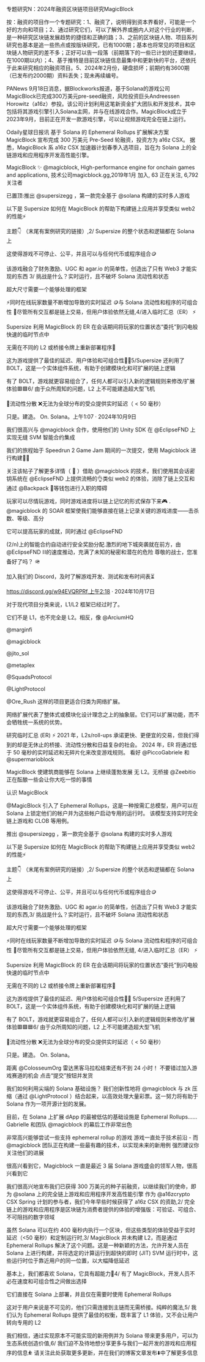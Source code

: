 专题研究N：2024年融资区块链项目研究MagicBlock


按：融资的项目作一个专题研究：1、融资了，说明得到资本界看好，可能是一个好的方向和项目；2、通过研究它们，可以了解外界或圈内人对这个行业的判断，是一种研究区块链发展趋势的捷径和正确的路；3、之前的区块链人物、项目系列研究也基本是追一些热点或按版块研究，已有1000期；基本也将常见的项目和区块链人物研究的差不多；正好可以告一段落（前期落下的一些已计划的还要继续，在1000期以内）；4、基于推特是目前区块链信息最集中和更新快的平台，还依托于此来研究相应的融资项目。5、2024年2月份，硬盘损坏；前期约有3600期（已发布约2000期）资料丢失；现未再续编号。

PANews 9月18日消息，据Blockworks报道，基于Solana的游戏公司MagicBlock已完成300万美元pre-seed融资，风险投资巨头Andreessen Horowitz（a16z）参投。该公司计划利用这笔新资金扩大团队和开发技术，其中包括将其游戏引擎引入Solana主网，并与在线游戏合作。MagicBlock成立于2023年9月，目前正在开发一款游戏引擎，可以让视频游戏完全在链上运行。

Odaily星球日报讯 基于 Solana 的 Ephemeral Rollups 扩展解决方案 MagicBlock 宣布完成 300 万美元 Pre-Seed 轮融资，投资方为 a16z CSX。
据悉，MagicBlock 系 a16z CSX 加速器计划春季入选项目，旨在为 Solana 上的全链游戏和应用程序开发高性能引擎。

MagicBlock ✨
@magicblock,
High-performance engine for onchain games and applications,
技术公司magicblock.gg,2019年1月 加入,
63 正在关注,
6,792 关注者


已置顶:推出
@supersizegg
 ，第一款完全基于
@solana
构建的实时多人游戏

以下是 Supersize 如何在 MagicBlock 的帮助下构建链上应用并享受类似 web2 的性能⚡️

主题👇 （末尾有案例研究的链接）,2/ Supersize 的整个状态和逻辑都在 Solana 上

这使得游戏不可停止、公平，并且可以与任何代币或程序组合🪙

该游戏融合了财务激励、UGC 和 agar.io 的简单性，创造出了只有 Web3 才能实现的东西
3/ 挑战是什么？实时运行，且不破坏 Solana 流动性和状态

超大尺寸需要一个能够处理的框架

⚡️同时在线玩家数量不断增加导致的实时延迟
🪙与 Solana 流动性和程序的可组合性
🤝尽管所有交互都是链上交易，但用户体验依然无缝,4/进入临时汇总（ER） ⚡️

Supersize 利用 MagicBlock 的 ER 在会话期间将玩家的位置状态“委托”到闪电般快速的临时节点中

无需在不同的 L2 或桥接令牌上重新部署程序🤯

这为游戏提供了最佳的延迟、用户体验和可组合性🧑‍🍳5/Supersize 还利用了 BOLT，这是一个实体组件系统，有助于创建模块化和可扩展的链上逻辑

有了 BOLT，游戏就更容易组合了，任何人都可以引入新的逻辑规则来修改/扩展体验🟥🟩6/ 由于众所周知的问题，L2 上不可能建造超大型飞机

🚰流动性分散
❌无法为全球分布的受众提供实时延迟（ < 50 毫秒）

只是。建造。 On. Solana。上午1:07 · 2024年10月9日

我们很高兴与
@magicblock
合作，使用他们的 Unity SDK 在
@EclipseFND
上实现无缝 SVM 智能合约集成

我们的旅程始于 Speedrun 2 Game Jam 期间的一次提交，使用 Magicblock 进行构建👨‍💻

关注该帖子了解更多详情（ 🧵 ）借助
@magicblock
的技术，我们使用其会话密钥系统在
@EclipseFND
上提供流畅的👌类似 web2 的体验，消除了链上交互和通过
@Backpack
 🎒等钱包进行入职的障碍

玩家可以尽情玩游戏，同时游戏进度将以链上记忆的形式保存下来🎮
. 
@magicblock
的 SOAR 框架使我们能够直接在链上记录关键的游戏进度——击杀数、等级、高分

它可以提高玩家的成就，同时通过
@EclipseFND
 

(2/n)上的智能合约自动进行安全奖励分配.激烈的地下城突袭就在前方，由
@EclipseFND
 ⛓️的速度推动，充满了未知的秘密和潜在的危险
尊敬的战士，您准备好了吗？ 🪖

加入我们的 Discord，及时了解游戏开发、测试和发布时间表⏳

https://discord.gg/w94EVQRPRf,上午2:18 · 2024年10月17日

对于现代项目分类来说，L1/L2 框架已经过时了。

它们不是 L1，也不完全是 L2。相反，像
@ArciumHQ
 
@marginfi
 
@magicblock
 
@jito_sol
 
@metaplex
 
@SquadsProtocol
 
@LightProtocol
 
@Ore_Rush
这样的项目更适合归类为网络扩展。

网络扩展代表了整体式或模块化设计理念之上的抽象层。它们可以扩展功能，而不会牺牲统一系统的优势。

研究临时汇总 (ER) ⚡️
2021 年，L2s/roll-ups 承诺更快、更便宜的交易，但我们得到的却是无休止的桥接、流动性分散和日益复杂的社会。
2024 年，ER 将通过低于 50 毫秒的实时延迟和无碎片化来改变游戏规则。
看好
@PiccoGabriele
和
@supermarioblock

MagicBlock 使建筑商能够在 Solana 上继续蓬勃发展
无 L2。无桥接
@Zeebitio
正在酝酿一些会让你大吃一惊的事情

认识 MagicBlock

@MagicBlock
引入了 Ephemeral Rollups，这是一种按需汇总模型，用户可以在 Solana 上锁定他们的帐户并为这些帐户启动专用的运行时。
该模型支持实时完全链上游戏和 CLOB 等用例。

推出
@supersizegg
 ，第一款完全基于
@solana
构建的实时多人游戏

以下是 Supersize 如何在 MagicBlock 的帮助下构建链上应用并享受类似 web2 的性能⚡️

主题👇 （末尾有案例研究的链接）,2/ Supersize 的整个状态和逻辑都在 Solana 上

这使得游戏不可停止、公平，并且可以与任何代币或程序组合🪙

该游戏融合了财务激励、UGC 和 agar.io 的简单性，创造出了只有 Web3 才能实现的东西,3/ 挑战是什么？实时运行，且不破坏 Solana 流动性和状态

超大尺寸需要一个能够处理的框架

⚡️同时在线玩家数量不断增加导致的实时延迟
🪙与 Solana 流动性和程序的可组合性
🤝尽管所有交互都是链上交易，但用户体验依然无缝,
4/进入临时汇总（ER） ⚡️

Supersize 利用 MagicBlock 的 ER 在会话期间将玩家的位置状态“委托”到闪电般快速的临时节点中

无需在不同的 L2 或桥接令牌上重新部署程序🤯

这为游戏提供了最佳的延迟、用户体验和可组合性🧑‍🍳
5/Supersize 还利用了 BOLT，这是一个实体组件系统，有助于创建模块化和可扩展的链上逻辑

有了 BOLT，游戏就更容易组合了，任何人都可以引入新的逻辑规则来修改/扩展体验🟥🟩🟦6/ 由于众所周知的问题，L2 上不可能建造超大型飞机

🚰流动性分散
❌无法为全球分布的受众提供实时延迟（ < 50 毫秒）

只是。建造。 On. Solana。

距离
@ColosseumOrg
雷达黑客马拉松结束还有不到 24 小时！
不要错过加入游戏赛道的机会
点击“提交”按钮并发货

我们如何利用尖端的 Solana 基础设施？
我们创新性地将
@magicblock
与 zk 压缩（通过
@LightProtocol
 ）结合起来，以高效处理大量彩票。这一努力将有助于 Solana 作为一项开源计划的发展。

目前，在 Solana 上扩展 dApp 的最被低估的基础设施是 Ephemeral Rollups……
Gabrielle 和团队
@magicblock
的幕后工作非常出色

非常高兴能够尝试一些支持 ephemeral rollup 的游戏
游戏一直处于技术前沿 - 而
@magicblock
团队正在构建一些最有趣的技术，以实现未来的新用例
强烈建议你关注他们的进展

很高兴看到它，Magicblock 一直是最近 3 届 Solana 游戏盛会的领军人物，很高兴看到它

我们很高兴地宣布我们已获得 300 万美元的种子前融资，以继续我们的使命，即为
@solana
上的完全链上游戏和应用程序开发高性能引擎
作为
@a16zcrypto
 CSX Spring 计划的参与者，我们今年早些时候获得了 a16z CSX 的资助,2/ 完全链上的游戏和应用程序是区块链为消费者提供的体验的增强版：可验证、可组合、不可阻挡的数字领域

虽然 Solana 可以在约 400 毫秒内执行一个区块，但这些类型的体验受益于实时延迟（<50 毫秒）和定制运行时,3/ MagicBlock 并未构建 L2，而是通过 Ephemeral Rollups 解决了这个问题。这是一种新颖的方法，允许开发人员在 Solana 上进行构建，并将选定的计算运行到超快的即时 (JIT) SVM 运行时中，这些运行时位于靠近用户的同一位置，以大幅降低延迟

基本上，我们都喜欢 Solana，它具有超能力🦸4/ 有了 MagicBlock，开发人员不必在速度和可组合性之间做出选择

它们直接在 Solana 上部署，并且仅在需要时使用 Ephemeral Rollups

这对于用户来说是不可见的，他们只需连接到主链而无需桥接。纯粹的魔法,5/ 我们认为 Ephemeral Rollups 提供了最佳的权衡，既丰富了 L1 体验，又不会让用户转向专用的 L2

我们相信，通过实现原本不可能实现的新用例并为 Solana 带来更多用户，可以为生态系统创造价值,6/ 我们迫不及待地想分享更多与我们一起开发的游戏和应用程序的信息⛹️
请关注此处获取更多更新，并在我们的博客文章发布⬇️中了解更多信息

